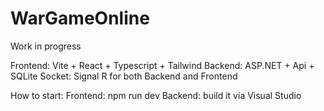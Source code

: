 # WarGameOnline

Work in progress

Frontend: Vite + React + Typescript + Tailwind
Backend: ASP.NET + Api + SQLite
Socket: Signal R for both Backend and Frontend

How to start: 
Frontend: npm run dev
Backend: build it via Visual Studio